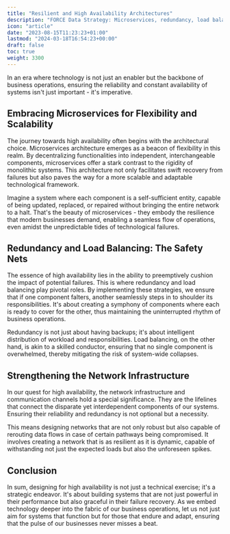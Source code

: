 ```yaml
---
title: "Resilient and High Availability Architectures"
description: "FORCE Data Strategy: Microservices, redundancy, load balancing, and robust networks for high availability."
icon: "article"
date: "2023-08-15T11:23:23+01:00"
lastmod: "2024-03-18T16:54:23+00:00"
draft: false
toc: true
weight: 3300
---
```



In an era where technology is not just an enabler but the backbone of business operations, ensuring the reliability and constant availability of systems isn't just important - it's imperative.

## Embracing Microservices for Flexibility and Scalability

The journey towards high availability often begins with the architectural choice. Microservices architecture emerges as a beacon of flexibility in this realm. By decentralizing functionalities into independent, interchangeable components, microservices offer a stark contrast to the rigidity of monolithic systems. This architecture not only facilitates swift recovery from failures but also paves the way for a more scalable and adaptable technological framework.

Imagine a system where each component is a self-sufficient entity, capable of being updated, replaced, or repaired without bringing the entire network to a halt. That's the beauty of microservices - they embody the resilience that modern businesses demand, enabling a seamless flow of operations, even amidst the unpredictable tides of technological failures.

## Redundancy and Load Balancing: The Safety Nets

The essence of high availability lies in the ability to preemptively cushion the impact of potential failures. This is where redundancy and load balancing play pivotal roles. By implementing these strategies, we ensure that if one component falters, another seamlessly steps in to shoulder its responsibilities. It's about creating a symphony of components where each is ready to cover for the other, thus maintaining the uninterrupted rhythm of business operations.

Redundancy is not just about having backups; it's about intelligent distribution of workload and responsibilities. Load balancing, on the other hand, is akin to a skilled conductor, ensuring that no single component is overwhelmed, thereby mitigating the risk of system-wide collapses.

## Strengthening the Network Infrastructure

In our quest for high availability, the network infrastructure and communication channels hold a special significance. They are the lifelines that connect the disparate yet interdependent components of our systems. Ensuring their reliability and redundancy is not optional but a necessity.

This means designing networks that are not only robust but also capable of rerouting data flows in case of certain pathways being compromised. It involves creating a network that is as resilient as it is dynamic, capable of withstanding not just the expected loads but also the unforeseen spikes.

## Conclusion

In sum, designing for high availability is not just a technical exercise; it's a strategic endeavor. It's about building systems that are not just powerful in their performance but also graceful in their failure recovery. As we embed technology deeper into the fabric of our business operations, let us not just aim for systems that function but for those that endure and adapt, ensuring that the pulse of our businesses never misses a beat.

